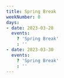 ```yaml
---
title: Spring Break
weekNumber: 0
days:
- date: 2023-03-28
  events:
    ? 'Spring Break'
    : ''
- date: 2023-03-30
  events:
    ? 'Spring Break'
    : ''
---
```

